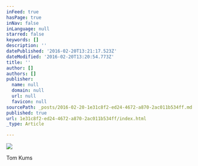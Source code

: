 ```yaml
---
inFeed: true
hasPage: true
inNav: false
inLanguage: null
starred: false
keywords: []
description: ''
datePublished: '2016-02-20T13:21:17.523Z'
dateModified: '2016-02-20T13:20:54.773Z'
title: ''
author: []
authors: []
publisher:
  name: null
  domain: null
  url: null
  favicon: null
sourcePath: _posts/2016-02-20-1e31c8f2-ed24-4672-a870-2ac011b534ff.md
published: true
url: 1e31c8f2-ed24-4672-a870-2ac011b534ff/index.html
_type: Article

---
```

![](https://the-grid-user-content.s3-us-west-2.amazonaws.com/0b4b60ee-9772-49ca-ac18-cc019136c9b8.jpg)

Tom Kums